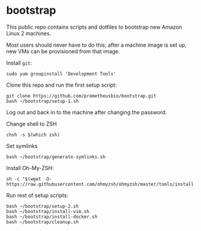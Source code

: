 # bootstrap

This public repo contains scripts and dotfiles to bootstrap new Amazon Linux 2 machines.

Most users should never have to do this; after a machine image is set up, new VMs can be provisioned from that image.

Install `git`:
```
sudo yum groupinstall 'Development Tools'
```

Clone this repo and run the first setup script:
```
git clone https://github.com/prometheusbio/bootstrap.git
bash ~/bootstrap/setup-1.sh
```

Log out and back in to the machine after changing the password.

Change shell to ZSH
```
chsh -s $(which zsh)
```

Set symlinks
```
bash ~/bootstrap/generate-symlinks.sh
```

Install Oh-My-ZSH:
```
sh -c "$(wget -O- https://raw.githubusercontent.com/ohmyzsh/ohmyzsh/master/tools/install.sh)"
```

Run rest of setup scripts:
```
bash ~/bootstrap/setup-2.sh
bash ~/bootstrap/install-vim.sh
bash ~/bootstrap/install-docker.sh
bash ~/bootstrap/cleanup.sh
``` 
